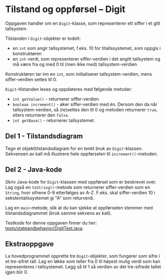 # Tilstand og oppførsel – Digit

Oppgaven handler om en `Digit`-klasse, som representerer ett siffer i et gitt tallsystem.

Tilstanden i `Digit`-objekter er todelt:

- en `int` som angir tallsystemet, f.eks. 10 for titallssystemet, som oppgis i konstruktøren
- en `int`-verdi, som representerer siffer-verdien i det angitt tallsystem og må være fra og med 0 til (men ikke med) tallsystem-verdien

Konstruktøren tar inn en `int`, som initialiserer tallsystem-verdien, mens siffer-verdien settes til 0.

`Digit`-tilstanden leses og oppdateres med følgende metoder:

- `int getValue()` - returnerer siffer-verdien
- `boolean increment()` - øker siffer-verdien med én. Dersom den da når tallsystem-verdien, så (re)settes den til 0 og metoden returnerer `true`, ellers returnerer den `false`.
- `int getBase()` - returnerer tallsystemet. 

## Del 1 - Tilstandsdiagram

Tegn et objekttilstandsdiagram for en tenkt bruk av `Digit`-klassen. Sekvensen av kall må illustrere hele oppførselen til `increment()`-metoden.

## Del 2 - Java-kode

Skriv Java-kode for `Digit`-klassen med oppførsel som er beskrevet over. Lag også en `toString()`-metode som returnerer siffer-verdien som en `String`, hvor sifrene 0-9 etterfølges av A-Z. F.eks. skal siffer-verdien 10 i sekstentallssystemet gi "A" som returverdi.

Lag en `main`-metode, slik at du kan sjekke at oppførselen stemmer med tilstandsdiagrammet (bruk samme sekvens av kall).

Testkode for denne oppgaven finner du her: [tests/stateandbehavior/DigitTest.java](../../tests/stateandbehavior/DigitTest.java).

## Ekstraoppgave

La hovedprogrammet opprette tre `Digit`-objekter, som fungerer som sifre i et tre-sifret tall. Lag en løkke som teller fra 0 til høyest mulig verdi som kan representeres i tallsystemet. Legg så til 1 så verdien av det tre-sifrede tallet igjen blir 0.

